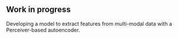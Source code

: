 ## Work in progress

Developing a model to extract features from multi-modal data with a Perceiver-based autoencoder.  
